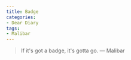 ```yaml
---
title: Badge
categories:
- Dear Diary
tags:
- Malibar
---
```


> If it's got a badge, it's gotta go.
> — Malibar
